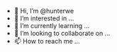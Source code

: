 - 👋 Hi, I’m @hunterwe
- 👀 I’m interested in ...
- 🌱 I’m currently learning ...
- 💞️ I’m looking to collaborate on ...
- 📫 How to reach me ...

<!---
hunterwe/hunterwe is a ✨ special ✨ repository because its `README.md` (this file) appears on your GitHub profile.
You can click the Preview link to take a look at your changes.
--->
